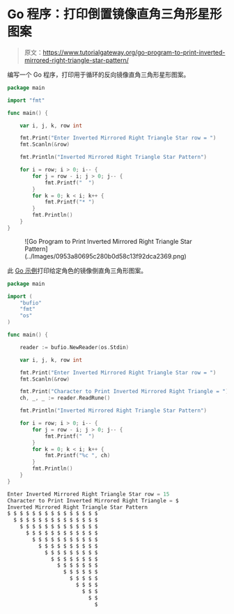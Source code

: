 # Go 程序：打印倒置镜像直角三角形星形图案

> 原文：<https://www.tutorialgateway.org/go-program-to-print-inverted-mirrored-right-triangle-star-pattern/>

编写一个 Go 程序，打印用于循环的反向镜像直角三角形星形图案。

```go
package main

import "fmt"

func main() {

	var i, j, k, row int

	fmt.Print("Enter Inverted Mirrored Right Triangle Star row = ")
	fmt.Scanln(&row)

	fmt.Println("Inverted Mirrored Right Triangle Star Pattern")

	for i = row; i > 0; i-- {
		for j = row - i; j > 0; j-- {
			fmt.Printf("  ")
		}
		for k = 0; k < i; k++ {
			fmt.Printf("* ")
		}
		fmt.Println()
	}
}
```

<figure class="wp-block-image size-large">![Go Program to Print Inverted Mirrored Right Triangle Star Pattern](../Images/0953a80695c280b0d58c13f92dca2369.png)</figure>

此 [Go 示例](https://www.tutorialgateway.org/go-programs/)打印给定角色的镜像倒直角三角形图案。

```go
package main

import (
	"bufio"
	"fmt"
	"os"
)

func main() {

	reader := bufio.NewReader(os.Stdin)

	var i, j, k, row int

	fmt.Print("Enter Inverted Mirrored Right Triangle Star row = ")
	fmt.Scanln(&row)

	fmt.Print("Character to Print Inverted Mirrored Right Triangle = ")
	ch, _, _ := reader.ReadRune()

	fmt.Println("Inverted Mirrored Right Triangle Star Pattern")

	for i = row; i > 0; i-- {
		for j = row - i; j > 0; j-- {
			fmt.Printf("  ")
		}
		for k = 0; k < i; k++ {
			fmt.Printf("%c ", ch)
		}
		fmt.Println()
	}
}
```

```go
Enter Inverted Mirrored Right Triangle Star row = 15
Character to Print Inverted Mirrored Right Triangle = $
Inverted Mirrored Right Triangle Star Pattern
$ $ $ $ $ $ $ $ $ $ $ $ $ $ $ 
  $ $ $ $ $ $ $ $ $ $ $ $ $ $ 
    $ $ $ $ $ $ $ $ $ $ $ $ $ 
      $ $ $ $ $ $ $ $ $ $ $ $ 
        $ $ $ $ $ $ $ $ $ $ $ 
          $ $ $ $ $ $ $ $ $ $ 
            $ $ $ $ $ $ $ $ $ 
              $ $ $ $ $ $ $ $ 
                $ $ $ $ $ $ $ 
                  $ $ $ $ $ $ 
                    $ $ $ $ $ 
                      $ $ $ $ 
                        $ $ $ 
                          $ $ 
                            $ 
```